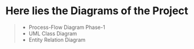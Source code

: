 # Here lies the Diagrams of the Project
> * Process-Flow Diagram Phase-1
> * UML Class Diagram
> * Entity Relation Diagram
